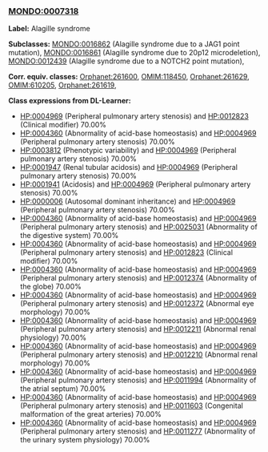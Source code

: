 
### [MONDO:0007318](http://purl.obolibrary.org/obo/MONDO_0007318)
**Label:** Alagille syndrome

**Subclasses:** [MONDO:0016862](http://purl.obolibrary.org/obo/MONDO_0016862) (Alagille syndrome due to a JAG1 point mutation), [MONDO:0016861](http://purl.obolibrary.org/obo/MONDO_0016861) (Alagille syndrome due to 20p12 microdeletion), [MONDO:0012439](http://purl.obolibrary.org/obo/MONDO_0012439) (Alagille syndrome due to a NOTCH2 point mutation), 

**Corr. equiv. classes:** [Orphanet:261600](http://www.orpha.net/ORDO/Orphanet_261600), [OMIM:118450](http://purl.obolibrary.org/obo/OMIM_118450), [Orphanet:261629](http://www.orpha.net/ORDO/Orphanet_261629), [OMIM:610205](http://purl.obolibrary.org/obo/OMIM_610205), [Orphanet:261619](http://www.orpha.net/ORDO/Orphanet_261619), 

**Class expressions from DL-Learner:**

- [HP:0004969](http://purl.obolibrary.org/obo/HP_0004969) (Peripheral pulmonary artery stenosis) and [HP:0012823](http://purl.obolibrary.org/obo/HP_0012823) (Clinical modifier) 70.00%
- [HP:0004360](http://purl.obolibrary.org/obo/HP_0004360) (Abnormality of acid-base homeostasis) and [HP:0004969](http://purl.obolibrary.org/obo/HP_0004969) (Peripheral pulmonary artery stenosis) 70.00%
- [HP:0003812](http://purl.obolibrary.org/obo/HP_0003812) (Phenotypic variability) and [HP:0004969](http://purl.obolibrary.org/obo/HP_0004969) (Peripheral pulmonary artery stenosis) 70.00%
- [HP:0001947](http://purl.obolibrary.org/obo/HP_0001947) (Renal tubular acidosis) and [HP:0004969](http://purl.obolibrary.org/obo/HP_0004969) (Peripheral pulmonary artery stenosis) 70.00%
- [HP:0001941](http://purl.obolibrary.org/obo/HP_0001941) (Acidosis) and [HP:0004969](http://purl.obolibrary.org/obo/HP_0004969) (Peripheral pulmonary artery stenosis) 70.00%
- [HP:0000006](http://purl.obolibrary.org/obo/HP_0000006) (Autosomal dominant inheritance) and [HP:0004969](http://purl.obolibrary.org/obo/HP_0004969) (Peripheral pulmonary artery stenosis) 70.00%
- [HP:0004360](http://purl.obolibrary.org/obo/HP_0004360) (Abnormality of acid-base homeostasis) and [HP:0004969](http://purl.obolibrary.org/obo/HP_0004969) (Peripheral pulmonary artery stenosis) and [HP:0025031](http://purl.obolibrary.org/obo/HP_0025031) (Abnormality of the digestive system) 70.00%
- [HP:0004360](http://purl.obolibrary.org/obo/HP_0004360) (Abnormality of acid-base homeostasis) and [HP:0004969](http://purl.obolibrary.org/obo/HP_0004969) (Peripheral pulmonary artery stenosis) and [HP:0012823](http://purl.obolibrary.org/obo/HP_0012823) (Clinical modifier) 70.00%
- [HP:0004360](http://purl.obolibrary.org/obo/HP_0004360) (Abnormality of acid-base homeostasis) and [HP:0004969](http://purl.obolibrary.org/obo/HP_0004969) (Peripheral pulmonary artery stenosis) and [HP:0012374](http://purl.obolibrary.org/obo/HP_0012374) (Abnormality of the globe) 70.00%
- [HP:0004360](http://purl.obolibrary.org/obo/HP_0004360) (Abnormality of acid-base homeostasis) and [HP:0004969](http://purl.obolibrary.org/obo/HP_0004969) (Peripheral pulmonary artery stenosis) and [HP:0012372](http://purl.obolibrary.org/obo/HP_0012372) (Abnormal eye morphology) 70.00%
- [HP:0004360](http://purl.obolibrary.org/obo/HP_0004360) (Abnormality of acid-base homeostasis) and [HP:0004969](http://purl.obolibrary.org/obo/HP_0004969) (Peripheral pulmonary artery stenosis) and [HP:0012211](http://purl.obolibrary.org/obo/HP_0012211) (Abnormal renal physiology) 70.00%
- [HP:0004360](http://purl.obolibrary.org/obo/HP_0004360) (Abnormality of acid-base homeostasis) and [HP:0004969](http://purl.obolibrary.org/obo/HP_0004969) (Peripheral pulmonary artery stenosis) and [HP:0012210](http://purl.obolibrary.org/obo/HP_0012210) (Abnormal renal morphology) 70.00%
- [HP:0004360](http://purl.obolibrary.org/obo/HP_0004360) (Abnormality of acid-base homeostasis) and [HP:0004969](http://purl.obolibrary.org/obo/HP_0004969) (Peripheral pulmonary artery stenosis) and [HP:0011994](http://purl.obolibrary.org/obo/HP_0011994) (Abnormality of the atrial septum) 70.00%
- [HP:0004360](http://purl.obolibrary.org/obo/HP_0004360) (Abnormality of acid-base homeostasis) and [HP:0004969](http://purl.obolibrary.org/obo/HP_0004969) (Peripheral pulmonary artery stenosis) and [HP:0011603](http://purl.obolibrary.org/obo/HP_0011603) (Congenital malformation of the great arteries) 70.00%
- [HP:0004360](http://purl.obolibrary.org/obo/HP_0004360) (Abnormality of acid-base homeostasis) and [HP:0004969](http://purl.obolibrary.org/obo/HP_0004969) (Peripheral pulmonary artery stenosis) and [HP:0011277](http://purl.obolibrary.org/obo/HP_0011277) (Abnormality of the urinary system physiology) 70.00%


